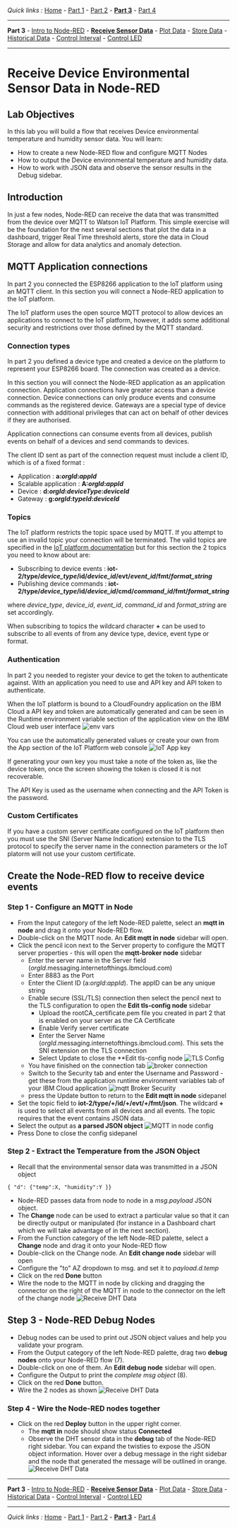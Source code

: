 *Quick links :*
[Home](/README.md) - [Part 1](../part1/README.md) - [Part 2](../part2/README.md) - [**Part 3**](../part3/README.md) - [Part 4](../part4/README.md)
***
**Part 3** - [Intro to Node-RED](NODERED.md) - [**Receive Sensor Data**](DHTDATA.md) - [Plot Data](DASHBOARD.md) - [Store Data](CLOUDANT.md) - [Historical Data](HISTORY.md) - [Control Interval](INTERVAL.md) - [Control LED](LED.md)
***

# Receive Device Environmental Sensor Data in Node-RED

## Lab Objectives

In this lab you will build a flow that receives Device environmental temperature and humidity sensor data.  You will learn:

- How to create a new Node-RED flow and configure MQTT Nodes
- How to output the Device environmental temperature and humidity data.
- How to work with JSON data and observe the sensor results in the Debug sidebar.

## Introduction

In just a few nodes, Node-RED can receive the data that was transmitted from the device over MQTT to Watson IoT Platform.  This simple exercise will be the foundation for the next several sections that plot the data in a dashboard, trigger Real Time threshold alerts, store the data in Cloud Storage and allow for data analytics and anomaly detection.

## MQTT Application connections

In part 2 you connected the ESP8266 application to the IoT platform using an MQTT client.  In this section you will connect a Node-RED application to the IoT platform.

The IoT platform uses the open source MQTT protocol to allow devices an applications to connect to the IoT platform, however, it adds some additional security and restrictions over those defined by the MQTT standard.  

### Connection types

In part 2 you defined a device type and created a device on the platform to represent your ESP8266 board.  The connection was created as a device.  

In this section you will connect the Node-RED application as an application connection.  Application connections have greater access than a device connection.  Device connections can only produce events and consume commands as the registered device.  Gateways are a special type of device connection with additional privileges that can act on behalf of other devices if they are authorised.

Application connections can consume events from all devices, publish events on behalf of a devices and send commands to devices.

The client ID sent as part of the connection request must include a client ID, which is of a fixed format :

- Application : **a:*orgId*:*appId***
- Scalable application : **A:*orgId*:*appId***
- Device : **d:*orgId*:*deviceType*:*deviceId***
- Gateway : **g:*orgId*:*typeId*:*deviceId***

### Topics

The IoT platform restricts the topic space used by MQTT.  If you attempt to use an invalid topic your connection will be terminated.  The valid topics are specified in the [IoT platform documentation](https://www.ibm.com/support/knowledgecenter/SSQP8H/iot/platform/applications/mqtt.html) but for this section the 2 topics you need to know about are:

- Subscribing to device events : **iot-2/type/*device_type*/id/*device_id*/evt/*event_id*/fmt/*format_string***
- Publishing device commands : **iot-2/type/*device_type*/id/*device_id*/cmd/*command_id*/fmt/*format_string***

where *device_type*, *device_id*, *event_id*, *command_id* and *format_string* are set accordingly.

When subscribing to topics the wildcard character **+** can be used to subscribe to all events of from any device type, device, event type or format.

### Authentication

In part 2 you needed to register your device to get the token to authenticate against.  With an application you need to use and API key and API token to authenticate.

When the IoT platform is bound to a CloudFoundry application on the IBM Cloud a API key and token are automatically generated and can be seen in the Runtime environment variable section of the application view on the IBM Cloud web user interface ![env vars](screenshots/app_IoTCredentials.png)

You can use the automatically generated values or create your own from the App section of the IoT Platform web console ![IoT App key](screenshots/generateKey.png)

If generating your own key you must take a note of the token as, like the device token, once the screen showing the token is closed it is not recoverable.

The API Key is used as the username when connecting and the API Token is the password.

### Custom Certificates

If you have a custom server certificate configured on the IoT platform then you must use the SNI (Server Name Indication) extension to the TLS protocol to specify the server name in the connection parameters or the IoT platorm will not use your custom certificate.

## Create the Node-RED flow to receive device events

### Step 1 - Configure an MQTT in Node

- From the Input category of the left Node-RED palette, select an **mqtt in node** and drag it onto your Node-RED flow.
- Double-click on the MQTT node. An **Edit mqtt in node** sidebar will open.
- Click the pencil icon next to the Server property to configure the MQTT server properties - this will open the **mqtt-broker node** sidebar
  - Enter the server name in the Server field (*orgId*.messaging.internetofthings.ibmcloud.com)
  - Enter 8883 as the Port
  - Enter the Client ID (a:*orgId*:*appId*).  The appID can be any unique string
  - Enable secure (SSL/TLS) connection then select the pencil next to the TLS configuration to open the **Edit tls-config node** sidebar
    - Upload the rootCA_certificate.pem file you created in part 2 that is enabled on your server as the CA Certificate
    - Enable Verify server certificate
    - Enter the Server Name (*orgId*.messaging.internetofthings.ibmcloud.com).  This sets the SNI extension on the TLS connection
    - Select Update to close the **Edit tls-config node ![TLS Config](screenshots/TLSconfig.png)
  - You have finished on the connection tab ![broker connection](screenshots/mqttBrokerConnection.png)
  - Switch to the Security tab and enter the Username and Password - get these from the application runtime environment variables tab of your IBM Cloud application ![mqtt Broker Security](screenshots/mqttBrokerSecurity.png)
  - press the Update button to return to the **Edit mqtt in node** sidepanel
- Set the topic field to **iot-2/type/+/id/+/evt/+/fmt/json**.  The wildcard **+** is used to select all events from all devices and all events.  The topic requires that the event contains JSON data.
- Select the output as **a parsed JSON object** ![MQTT in node config](screenshots/mqttInNodeConfig.png)
- Press Done to close the config sidepanel

### Step 2 - Extract the Temperature from the JSON Object

- Recall that the environmental sensor data was transmitted in a JSON object

 ```{ "d": {"temp":X, "humidity":Y }}```

- Node-RED passes data from node to node in a *msg.payload* JSON object.
- The **Change** node can be used to extract a particular value so that it can be directly output or manipulated (for instance in a Dashboard chart which we will take advantage of in the next section).
- From the Function category of the left Node-RED palette, select a **Change** node and drag it onto your Node-RED flow
- Double-click on the Change node. An **Edit change node** sidebar will open
- Configure the "to" AZ dropdown to msg. and set it to *payload.d.temp*
- Click on the red **Done** button
- Wire the node to the MQTT in node by clicking and dragging the connector on the right of the MQTT in node to the connector on the left of the change node
 ![Receive DHT Data](screenshots/ESP8266-ReceiveDHTdata-Changenode.png)

## Step 3 - Node-RED Debug Nodes

- Debug nodes can be used to print out JSON object values and help you validate your program.
- From the Output category of the left Node-RED palette, drag two **debug nodes** onto your Node-RED flow (7).
- Double-click on one of them. An **Edit debug node** sidebar will open.
- Configure the Output to print the *complete msg object* (8).
- Click on the red **Done** button.
- Wire the 2 nodes as shown
 ![Receive DHT Data](screenshots/ESP8266-ReceiveDHTdata-Debugnode.png)

### Step 4 - Wire the Node-RED nodes together

- Click on the red **Deploy** button in the upper right corner.
  - The **mqtt in** node should show status **Connected**
  - Observe the DHT sensor data in the **debug** tab of the Node-RED right sidebar.  You can expand the twisties to expose the JSON object information. Hover over a debug message in the right sidebar and the node that generated the message will be outlined in orange.
  ![Receive DHT Data](screenshots/ESP8266-ReceiveDHTdata-Deploy.png)

***
**Part 3** - [Intro to Node-RED](NODERED.md) - [**Receive Sensor Data**](DHTDATA.md) - [Plot Data](DASHBOARD.md) - [Store Data](CLOUDANT.md) - [Historical Data](HISTORY.md) - [Control Interval](INTERVAL.md) - [Control LED](LED.md)
***
*Quick links :*
[Home](/README.md) - [Part 1](../part1/README.md) - [Part 2](../part2/README.md) - [**Part 3**](../part3/README.md) - [Part 4](../part4/README.md)
